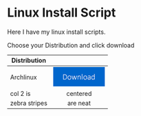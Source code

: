 # Linux Install Script

Here I have my linux install scripts.

Choose your Distribution and click download



| Distribution||
| ------------- |:------------------------------------------:|
| Archlinux     | [![download_now](./images/download_now.png)](./install/archlinux/install.sh) |
| col 2 is      | centered      |
| zebra stripes | are neat      |
